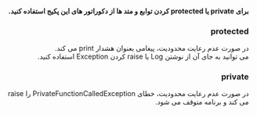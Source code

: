 <div dir="rtl">

<h4>برای private یا protected کردن توابع و متد ها از دکوراتور های این پکیج استفاده کنید.</h4>

<h3>protected</h3>
در صورت عدم رعایت محدودیت، پیغامی بعنوان هشدار print می کند.<br>
می توانید به جای آن از نوشتن Log یا raise کردن Exception استفاده کنید.

<h3>private</h3>

در صورت عدم رعایت محدودیت، خطای PrivateFunctionCalledException را raise می کند و برنامه متوقف می شود.